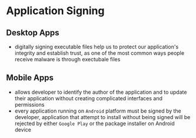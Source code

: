 # **Application Signing**
## **Desktop Apps**
- digitally signing executable files help us to protect our application's integrity and establish trust, as one of the most common ways people receive malware is through exectubale files

## **Mobile Apps**
- allows developer to identify the author of the application and to update their application without creating complicated interfaces and permissions
- every application running on `Android` platform must be signed by the developer, application that attempt to install without being signed will be rejected by either `Google Play` or the package installer on Android device